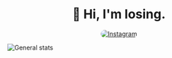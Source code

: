 ![]()


<h1 align="center">👋 Hi, I'm losing.</h1>

<p align="center">
  <a href="https://www.instagram.com/losingtop/"><img src="https://img.shields.io/badge/Instagram-212436?style=for-the-badge&logo=instagram&logoColor=F14740" style="border-radius:20px" alt="Instagram"></a>
</p>

<img src="http://github-profile-summary-cards.vercel.app/api/cards/profile-details?username=losingtop&theme=moonlight" alt="General stats">
